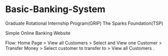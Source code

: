 # Basic-Banking-System

Graduate Rotational Internship Program(GRIP)
The Sparks Foundation(TSP)

Simple Online Banking Website

Flow: Home Page > View all Customers > Select and View one
Customer > Transfer Money > Select customer to transfer to >
View all Customers .
